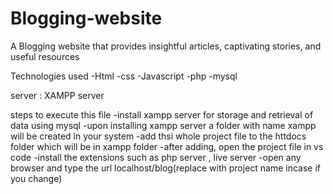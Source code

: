# Blogging-website
A Blogging website that provides insightful articles, captivating stories, and  useful resources

Technologies used
-Html
-css
-Javascript
-php
-mysql

server : XAMPP server

steps to execute this file
-install xampp server for storage and retrieval of data using mysql
-upon installing xampp server a folder with name xampp will be created in your system 
-add thsi whole project file to the httdocs folder which will be in xampp folder 
-after adding, open the project file in vs code 
-install the extensions such as php server , live server 
-open any browser and type the url localhost/blog(replace with project name incase if you change)


